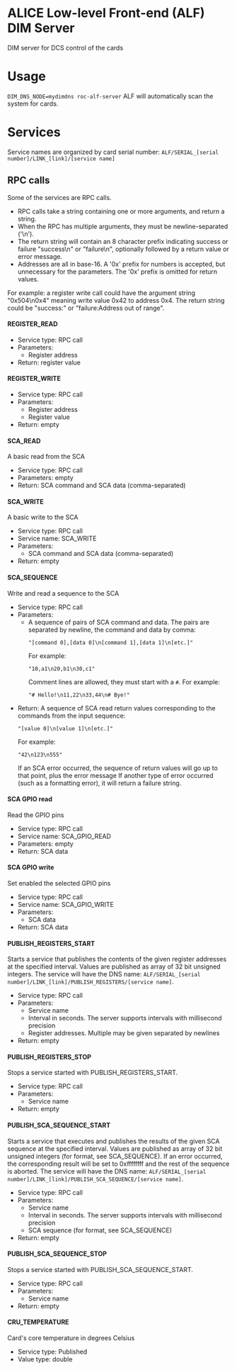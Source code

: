# ALICE Low-level Front-end (ALF) DIM Server
DIM server for DCS control of the cards


# Usage
`DIM_DNS_NODE=mydimdns roc-alf-server`
ALF will automatically scan the system for cards.


# Services

Service names are organized by card serial number:
`ALF/SERIAL_[serial number]/LINK_[link]/[service name]`

## RPC calls
Some of the services are RPC calls.
* RPC calls take a string containing one or more arguments, and return a string.
* When the RPC has multiple arguments, they must be newline-separated ('\n').
* The return string will contain an 8 character prefix indicating success or failure "success\n" or "failure\n",
  optionally followed by a return value or error message.
* Addresses are all in base-16. A '0x' prefix for numbers is accepted, but unnecessary for the parameters.
  The '0x' prefix is omitted for return values.

For example: a register write call could have the argument string "0x504\n0x4" meaning write value 0x42 to address 0x4.
The return string could be "success:" or "failure:Address out of range".

#### REGISTER_READ
* Service type: RPC call
* Parameters:
  * Register address
* Return: register value

#### REGISTER_WRITE
* Service type: RPC call
* Parameters:
  * Register address
  * Register value
* Return: empty

#### SCA_READ
A basic read from the SCA
* Service type: RPC call
* Parameters: empty
* Return: SCA command and SCA data (comma-separated)

#### SCA_WRITE
A basic write to the SCA
* Service type: RPC call
* Service name: SCA_WRITE
* Parameters:
  * SCA command and SCA data (comma-separated)
* Return: empty

#### SCA_SEQUENCE
Write and read a sequence to the SCA
* Service type: RPC call
* Parameters:
  * A sequence of pairs of SCA command and data. The pairs are separated by newline, the command and data by comma:
    ~~~
    "[command 0],[data 0]\n[command 1],[data 1]\n[etc.]"
    ~~~
    For example:
    ~~~
    "10,a1\n20,b1\n30,c1"
    ~~~
    Comment lines are allowed, they must start with a `#`. For example:
    ~~~
    "# Hello!\n11,22\n33,44\n# Bye!"
    ~~~
* Return: A sequence of SCA read return values corresponding to the commands from the input sequence:
    ~~~
    "[value 0]\n[value 1]\n[etc.]"
    ~~~
    For example:
    ~~~
    "42\n123\n555"
    ~~~
    If an SCA error occurred, the sequence of return values will go up to that point, plus the error message
    If another type of error occurred (such as a formatting error), it will return a failure string.

#### SCA GPIO read
Read the GPIO pins
* Service type: RPC call
* Service name: SCA_GPIO_READ
* Parameters: empty
* Return: SCA data

#### SCA GPIO write
Set enabled the selected GPIO pins
* Service type: RPC call
* Service name: SCA_GPIO_WRITE
* Parameters:
  * SCA data
* Return: SCA data

#### PUBLISH_REGISTERS_START
Starts a service that publishes the contents of the given register addresses at the specified interval. 
Values are published as array of 32 bit unsigned integers.
The service will have the DNS name: `ALF/SERIAL_[serial number]/LINK_[link]/PUBLISH_REGISTERS/[service name]`.
* Service type: RPC call
* Parameters:
  * Service name
  * Interval in seconds. The server supports intervals with millisecond precision
  * Register addresses. Multiple may be given separated by newlines
* Return: empty

#### PUBLISH_REGISTERS_STOP
Stops a service started with PUBLISH_REGISTERS_START.
* Service type: RPC call
* Parameters:
  * Service name
* Return: empty

#### PUBLISH_SCA_SEQUENCE_START
Starts a service that executes and publishes the results of the given SCA sequence at the specified interval. 
Values are published as array of 32 bit unsigned integers (for format, see SCA_SEQUENCE).
If an error occurred, the corresponding result will be set to 0xffffffff and the rest of the sequence is aborted.
The service will have the DNS name: `ALF/SERIAL_[serial number]/LINK_[link]/PUBLISH_SCA_SEQUENCE/[service name]`.
* Service type: RPC call
* Parameters:
  * Service name
  * Interval in seconds. The server supports intervals with millisecond precision
  * SCA sequence (for format, see SCA_SEQUENCE)
* Return: empty

#### PUBLISH_SCA_SEQUENCE_STOP
Stops a service started with PUBLISH_SCA_SEQUENCE_START.
* Service type: RPC call
* Parameters:
  * Service name
* Return: empty

#### CRU_TEMPERATURE
Card's core temperature in degrees Celsius
* Service type: Published
* Value type: double
